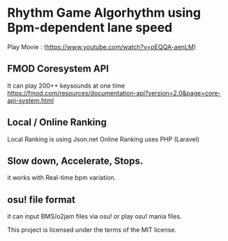﻿# Rhythm Game Algorhythm using Bpm-dependent lane speed
 
Play Movie :
(https://www.youtube.com/watch?v=pEQQA-aenLM)

## FMOD Coresystem API

It can play 200++ keysounds at one time
https://fmod.com/resources/documentation-api?version=2.0&page=core-api-system.html

## Local / Online Ranking

Local Ranking is using Json.net
Online Ranking uses PHP (Laravel)

## Slow down, Accelerate, Stops.

it works with Real-time bpm variation.

## osu! file format

it can input BMS/o2jam files via osu! or play osu! mania files.

This project is licensed under the terms of the MIT license.


